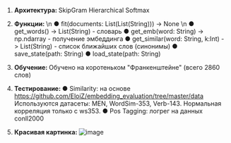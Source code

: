 1. <b> Архитектура: </b>
  SkipGram Hierarchical Softmax
2. <b> Функции: </b>
  \n ●	fit(documents: List(List(String))) -> None
  \n ●	get_words() -> List(String) - словарь
  ●	get_emb(word: String) -> np.ndarray - получение эмбеддинга
  ●	get_similar(word: String,  k:Int) -> List(String) - список ближайших слов (синонимы)
  ●	save_state(path: String)
  ●	load_state(path: String)
3. <b> Обучение: </b>
  Обучено на коротеньком "Франкенштейне" (всего 2860 слов)
4. <b> Тестирование: </b>
  ●	Similarity: на основе https://github.com/EloiZ/embedding_evaluation/tree/master/data
    Используются датасеты: MEN, WordSim-353, Verb-143.
    Нормальная корреляция только с ws353.
  ●	Pos Tagging: логрег на данных conll2000
    
5. <b> Красивая картинка: </b>
![image](https://user-images.githubusercontent.com/20374616/58386813-fda6ad80-800d-11e9-8eff-cd8d8d14aca8.png)
